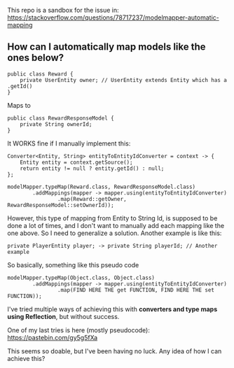 This repo is a sandbox for the issue in: https://stackoverflow.com/questions/78717237/modelmapper-automatic-mapping

How can I automatically map models like the ones below?
----

```
public class Reward {
    private UserEntity owner; // UserEntity extends Entity which has a .getId()
}
```
Maps to
```
public class RewardResponseModel {
    private String ownerId;
}
```

It WORKS fine if I manually implement this:

```
Converter<Entity, String> entityToEntityIdConverter = context -> {
    Entity entity = context.getSource();
    return entity != null ? entity.getId() : null;
};

modelMapper.typeMap(Reward.class, RewardResponseModel.class)
        .addMappings(mapper -> mapper.using(entityToEntityIdConverter)
                .map(Reward::getOwner, RewardResponseModel::setOwnerId));
```

However, this type of mapping from Entity to String Id, is supposed to be done a lot of times, and I don't want to manually add each mapping like the one above. So I need to generalize a solution. Another example is like this:

```
private PlayerEntity player; -> private String playerId; // Another example
```

So basically, something like this pseudo code

```
modelMapper.typeMap(Object.class, Object.class)
        .addMappings(mapper -> mapper.using(entityToEntityIdConverter)
                .map(FIND HERE THE get FUNCTION, FIND HERE THE set FUNCTION));
```

I've tried multiple ways of achieving this with **converters and type maps using Reflection**, but without success. 

One of my last tries is here (mostly pseudocode): https://pastebin.com/gy5g5fXa

This seems so doable, but I've been having no luck. Any idea of how I can achieve this?

